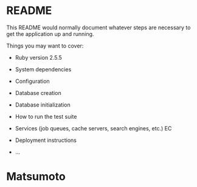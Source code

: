 # README

This README would normally document whatever steps are necessary to get the
application up and running.

Things you may want to cover:

* Ruby version
2.5.5
* System dependencies

* Configuration

* Database creation

* Database initialization

* How to run the test suite

* Services (job queues, cache servers, search engines, etc.)
EC
* Deployment instructions

* ...
# Matsumoto
